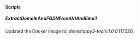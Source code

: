 
#### Scripts

##### ExtractDomainAndFQDNFromUrlAndEmail

Updated the Docker image to: *demisto/py3-tools:1.0.0.117220*.
